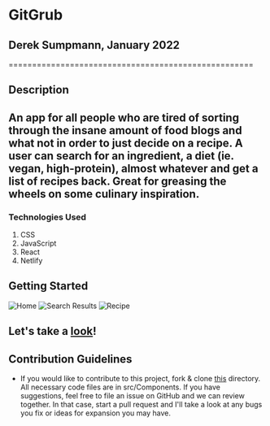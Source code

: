 # GitGrub
## Derek Sumpmann, January 2022
====================================================
## Description

An app for all people who are tired of sorting through the insane amount of food blogs and what not in order to just decide on a recipe. A user can search for an ingredient, a diet (ie. vegan, high-protein), almost whatever and get a list of recipes back. Great for greasing the wheels on some culinary inspiration. 
----------------------------------------------------

### Technologies Used
1. CSS
2. JavaScript
3. React
4. Netlify


## Getting Started
![Home](/img/Home.png "Home")
![Search Results](.img/Results.png "Results")
![Recipe](/img/Recipe.png "Recipe")

Let's take a [look](https://vigilant-panini-22dc02.netlify.app)!
------------------------------------------  

## Contribution Guidelines
- If you would like to contribute to this project, fork & clone [this](https://github.com/dsump/GitGrub) directory. All necessary code files are in src/Components. If you have suggestions, feel free to file an issue on GitHub and we can review together. In that case, start a pull request and I'll take a look at any bugs you fix or ideas for expansion you may have. 